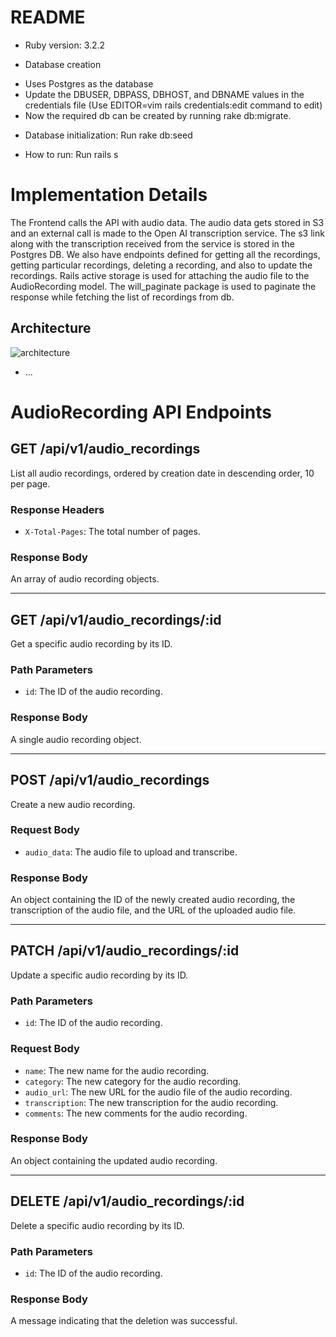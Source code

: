 # README

* Ruby version: 3.2.2

* Database creation 
- Uses Postgres as the database 
- Update the DBUSER, DBPASS, DBHOST, and DBNAME values in the credentials file (Use EDITOR=vim rails credentials:edit command to edit)
- Now the required db can be created by running rake db:migrate.

* Database initialization: Run rake db:seed

* How to run: Run rails s

# Implementation Details
The Frontend calls the API with audio data. The audio data gets stored in S3 and an external call is made to the Open AI transcription service. The s3 link along with the transcription received from the service is stored in the Postgres DB. We also have endpoints defined for getting all the recordings, getting particular recordings, deleting a recording, and also to update the recordings. Rails active storage is used for attaching the audio file to the AudioRecording model. The will_paginate package is used to paginate the response while fetching the list of recordings from db.

## Architecture

![architecture](https://github.com/rahulroy96/audio-transcribe-server/assets/20977374/77eb0432-eb95-4625-b1f7-6c8789cab6c1)


* ...

# AudioRecording API Endpoints

## GET /api/v1/audio_recordings
List all audio recordings, ordered by creation date in descending order, 10 per page.

### Response Headers
- `X-Total-Pages`: The total number of pages.

### Response Body
An array of audio recording objects.

---

## GET /api/v1/audio_recordings/:id
Get a specific audio recording by its ID.

### Path Parameters
- `id`: The ID of the audio recording.

### Response Body
A single audio recording object.

---

## POST /api/v1/audio_recordings
Create a new audio recording.

### Request Body
- `audio_data`: The audio file to upload and transcribe.

### Response Body
An object containing the ID of the newly created audio recording, the transcription of the audio file, and the URL of the uploaded audio file.

---

## PATCH /api/v1/audio_recordings/:id
Update a specific audio recording by its ID.

### Path Parameters
- `id`: The ID of the audio recording.

### Request Body
- `name`: The new name for the audio recording.
- `category`: The new category for the audio recording.
- `audio_url`: The new URL for the audio file of the audio recording.
- `transcription`: The new transcription for the audio recording.
- `comments`: The new comments for the audio recording.

### Response Body
An object containing the updated audio recording.

---

## DELETE /api/v1/audio_recordings/:id
Delete a specific audio recording by its ID.

### Path Parameters
- `id`: The ID of the audio recording.

### Response Body
A message indicating that the deletion was successful.

